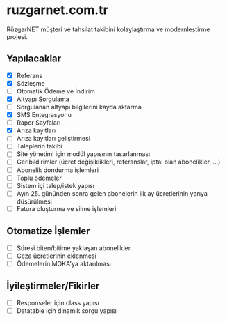 # ruzgarnet.com.tr

RüzgarNET müşteri ve tahsilat takibini kolaylaştırma ve modernleştirme projesi.

## Yapılacaklar

- [x] Referans
- [x] Sözleşme
- [ ] Otomatik Ödeme ve İndirim
- [x] Altyapı Sorgulama
- [ ] Sorgulanan altyapı bilgilerini kayda aktarma
- [x] SMS Entegrasyonu
- [ ] Rapor Sayfaları
- [x] Arıza kayıtları
- [ ] Arıza kayıtları geliştirmesi
- [ ] Taleplerin takibi
- [ ] Site yönetimi için modül yapısının tasarlanması
- [ ] Geribildirimler (ücret değişiklikleri, referanslar, iptal olan abonelikler, ...)
- [ ] Abonelik dondurma işlemleri
- [ ] Toplu ödemeler
- [ ] Sistem içi talep/istek yapısı
- [ ] Ayın 25. gününden sonra gelen abonelerin ilk ay ücretlerinin yarıya düşürülmesi
- [ ] Fatura oluşturma ve silme işlemleri

## Otomatize İşlemler

- [ ] Süresi biten/bitime yaklaşan abonelikler
- [ ] Ceza ücretlerinin eklenmesi
- [ ] Ödemelerin MOKA'ya aktarılması

## İyileştirmeler/Fikirler

- [ ] Responseler için class yapısı
- [ ] Datatable için dinamik sorgu yapısı
